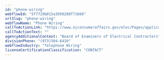 ```yaml
---
id: "phone-wiring"
webflowId: "5f7729b015a3950288f71660"
urlSlug: "phone-wiring"
webflowName: "Phone Wiring"
callToActionLink: "https://www.njconsumeraffairs.gov/elec/Pages/applications.aspx"
callToActionText: ""
agencyAdditionalContext: "Board of Examiners of Electrical Contractors"
divisionPhone: "(973)504-6410"
webflowIndustry: "Telephone Wiring"
licenseCertificationClassification: "CONTACT"
---
```

